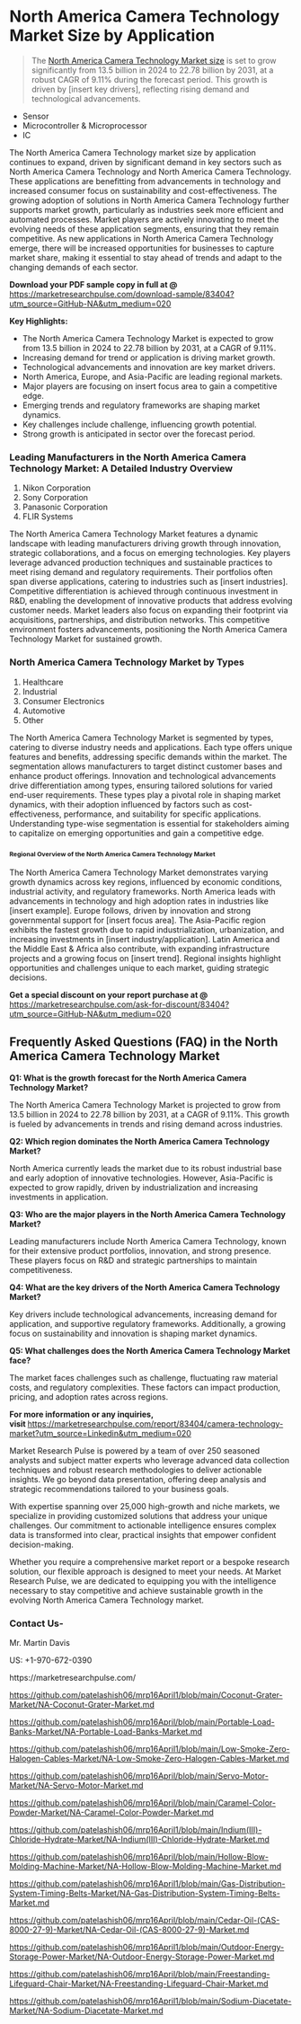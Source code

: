 <h1>North America Camera Technology Market&nbsp;Size by Application</h1><blockquote><p>The <a href="https://marketresearchpulse.com/download-sample/83404?utm_source=GitHub-NA&amp;utm_medium=020">North America Camera Technology Market size</a> is set to grow significantly from 13.5 billion in 2024 to 22.78 billion by 2031, at a robust CAGR of 9.11% during the forecast period. This growth is driven by [insert key drivers], reflecting rising demand and technological advancements.</p></blockquote><ul><li>Sensor<li> Microcontroller & Microprocessor<li> IC</li></ul><p>The North America Camera Technology market size by application continues to expand, driven by significant demand in key sectors such as North America Camera Technology and North America Camera Technology. These applications are benefitting from advancements in technology and increased consumer focus on sustainability and cost-effectiveness. The growing adoption of solutions in North America Camera Technology further supports market growth, particularly as industries seek more efficient and automated processes. Market players are actively innovating to meet the evolving needs of these application segments, ensuring that they remain competitive. As new applications in North America Camera Technology emerge, there will be increased opportunities for businesses to capture market share, making it essential to stay ahead of trends and adapt to the changing demands of each sector.</p><p><strong>Download your PDF sample copy in full at @ </strong><a href="https://marketresearchpulse.com/download-sample/83404?utm_source=GitHub-NA&amp;utm_medium=020">https://marketresearchpulse.com/download-sample/83404?utm_source=GitHub-NA&amp;utm_medium=020</a></p><p><strong>Key Highlights: </strong></p><ul><li>The North America Camera Technology Market is expected to grow from 13.5 billion in 2024 to 22.78 billion by 2031, at a CAGR of 9.11%.</li><li>Increasing demand for trend or application is driving market growth.</li><li>Technological advancements and innovation are key market drivers.</li><li>North America, Europe, and Asia-Pacific are leading regional markets.</li><li>Major players are focusing on insert focus area to gain a competitive edge.</li><li>Emerging trends and regulatory frameworks are shaping market dynamics.</li><li>Key challenges include challenge, influencing growth potential.</li><li>Strong growth is anticipated in sector over the forecast period.</li></ul><h3>Leading Manufacturers in the North America Camera Technology Market: A Detailed Industry Overview</h3><ol><li>Nikon Corporation</li><li>Sony Corporation</li><li>Panasonic Corporation</li><li>FLIR Systems</li></ol><div class="flex max-w-full flex-col flex-grow"><div class="min-h-8 text-message flex w-full flex-col items-end gap-2 whitespace-normal break-words [.text-message+&amp;]:mt-5" dir="auto" data-message-author-role="assistant" data-message-id="fd8432e4-4910-450d-b182-61b7bfb0a01f" data-message-model-slug="gpt-4o"><div class="flex w-full flex-col gap-1 empty:hidden first:pt-[3px]"><div class="markdown prose w-full break-words dark:prose-invert light"><p>The North America Camera Technology Market features a dynamic landscape with leading manufacturers driving growth through innovation, strategic collaborations, and a focus on emerging technologies. Key players leverage advanced production techniques and sustainable practices to meet rising demand and regulatory requirements. Their portfolios often span diverse applications, catering to industries such as [insert industries]. Competitive differentiation is achieved through continuous investment in R&amp;D, enabling the development of innovative products that address evolving customer needs. Market leaders also focus on expanding their footprint via acquisitions, partnerships, and distribution networks. This competitive environment fosters advancements, positioning the North America Camera Technology Market for sustained growth.</p></div></div></div></div><h3>North America Camera Technology Market by Types</h3><ol><li>Healthcare<li> Industrial<li> Consumer Electronics<li> Automotive<li> Other</li></ol><div class="flex max-w-full flex-col flex-grow"><div class="min-h-8 text-message flex w-full flex-col items-end gap-2 whitespace-normal break-words [.text-message+&amp;]:mt-5" dir="auto" data-message-author-role="assistant" data-message-id="084470be-0bb7-4664-bddf-5156b4f41249" data-message-model-slug="gpt-4o-mini"><div class="flex w-full flex-col gap-1 empty:hidden first:pt-[3px]"><div class="markdown prose w-full break-words dark:prose-invert light"><p>The North America Camera Technology Market is segmented by types, catering to diverse industry needs and applications. Each type offers unique features and benefits, addressing specific demands within the market. The segmentation allows manufacturers to target distinct customer bases and enhance product offerings. Innovation and technological advancements drive differentiation among types, ensuring tailored solutions for varied end-user requirements. These types play a pivotal role in shaping market dynamics, with their adoption influenced by factors such as cost-effectiveness, performance, and suitability for specific applications. Understanding type-wise segmentation is essential for stakeholders aiming to capitalize on emerging opportunities and gain a competitive edge.</p></div></div></div></div><h3><span style="font-size: 11px;">Regional Overview of the North America Camera Technology Market</span></h3><div class="flex max-w-full flex-col flex-grow"><div class="min-h-8 text-message flex w-full flex-col items-end gap-2 whitespace-normal break-words [.text-message+&amp;]:mt-5" dir="auto" data-message-author-role="assistant" data-message-id="e9038762-ce64-4e30-91c9-9bd413514231" data-message-model-slug="gpt-4o-mini"><div class="flex w-full flex-col gap-1 empty:hidden first:pt-[3px]"><div class="markdown prose w-full break-words dark:prose-invert light"><p>The North America Camera Technology Market demonstrates varying growth dynamics across key regions, influenced by economic conditions, industrial activity, and regulatory frameworks. North America leads with advancements in technology and high adoption rates in industries like [insert example]. Europe follows, driven by innovation and strong governmental support for [insert focus area]. The Asia-Pacific region exhibits the fastest growth due to rapid industrialization, urbanization, and increasing investments in [insert industry/application]. Latin America and the Middle East &amp; Africa also contribute, with expanding infrastructure projects and a growing focus on [insert trend]. Regional insights highlight opportunities and challenges unique to each market, guiding strategic decisions.</p></div></div></div></div><p><strong>Get a special discount on your report purchase at @ </strong><a href="https://marketresearchpulse.com/ask-for-discount/83404?utm_source=GitHub-NA&amp;utm_medium=020">https://marketresearchpulse.com/ask-for-discount/83404?utm_source=GitHub-NA&amp;utm_medium=020</a></p><h2>Frequently Asked Questions (FAQ) in the North America Camera Technology Market</h2><p><strong>Q1: What is the growth forecast for the North America Camera Technology Market?</strong></p><p>The North America Camera Technology Market is projected to grow from 13.5 billion in 2024 to 22.78 billion by 2031, at a CAGR of 9.11%. This growth is fueled by advancements in trends and rising demand across industries.</p><p><strong>Q2: Which region dominates the North America Camera Technology Market?</strong></p><p>North America currently leads the market due to its robust industrial base and early adoption of innovative technologies. However, Asia-Pacific is expected to grow rapidly, driven by industrialization and increasing investments in application.</p><p><strong>Q3: Who are the major players in the North America Camera Technology Market?</strong></p><p>Leading manufacturers include North America Camera Technology, known for their extensive product portfolios, innovation, and strong presence. These players focus on R&amp;D and strategic partnerships to maintain competitiveness.</p><p><strong>Q4: What are the key drivers of the North America Camera Technology Market?</strong></p><p>Key drivers include technological advancements, increasing demand for application, and supportive regulatory frameworks. Additionally, a growing focus on sustainability and innovation is shaping market dynamics.</p><p><strong>Q5: What challenges does the North America Camera Technology Market face?</strong></p><p>The market faces challenges such as challenge, fluctuating raw material costs, and regulatory complexities. These factors can impact production, pricing, and adoption rates across regions.</p><p><strong>For more information or any inquiries, visit&nbsp;</strong><a href="https://marketresearchpulse.com/report/83404/camera-technology-market?utm_source=Linkedin&utm_medium=020">https://marketresearchpulse.com/report/83404/camera-technology-market?utm_source=Linkedin&utm_medium=020</a></p><p>Market Research Pulse is powered by a team of over 250 seasoned analysts and subject matter experts who leverage advanced data collection techniques and robust research methodologies to deliver actionable insights. We go beyond data presentation, offering deep analysis and strategic recommendations tailored to your business goals.</p><p>With expertise spanning over 25,000 high-growth and niche markets, we specialize in providing customized solutions that address your unique challenges. Our commitment to actionable intelligence ensures complex data is transformed into clear, practical insights that empower confident decision-making.</p><p>Whether you require a comprehensive market report or a bespoke research solution, our flexible approach is designed to meet your needs. At Market Research Pulse, we are dedicated to equipping you with the intelligence necessary to stay competitive and achieve sustainable growth in the evolving North America Camera Technology market.</p><h3><strong>Contact Us-</strong></h3><p>Mr. Martin Davis</p><p>US: +1-970-672-0390</p><p>https://marketresearchpulse.com/</p><p><a href="https://github.com/patelashish06/mrp16April1/blob/main/Coconut-Grater-Market/NA-Coconut-Grater-Market.md">https://github.com/patelashish06/mrp16April1/blob/main/Coconut-Grater-Market/NA-Coconut-Grater-Market.md</a></p><p><a href="https://github.com/patelashish06/mrp16April/blob/main/Portable-Load-Banks-Market/NA-Portable-Load-Banks-Market.md">https://github.com/patelashish06/mrp16April/blob/main/Portable-Load-Banks-Market/NA-Portable-Load-Banks-Market.md</a></p><p><a href="https://github.com/patelashish06/mrp16April1/blob/main/Low-Smoke-Zero-Halogen-Cables-Market/NA-Low-Smoke-Zero-Halogen-Cables-Market.md">https://github.com/patelashish06/mrp16April1/blob/main/Low-Smoke-Zero-Halogen-Cables-Market/NA-Low-Smoke-Zero-Halogen-Cables-Market.md</a></p><p><a href="https://github.com/patelashish06/mrp16April/blob/main/Servo-Motor-Market/NA-Servo-Motor-Market.md">https://github.com/patelashish06/mrp16April/blob/main/Servo-Motor-Market/NA-Servo-Motor-Market.md</a></p><p><a href="https://github.com/patelashish06/mrp16April/blob/main/Caramel-Color-Powder-Market/NA-Caramel-Color-Powder-Market.md">https://github.com/patelashish06/mrp16April/blob/main/Caramel-Color-Powder-Market/NA-Caramel-Color-Powder-Market.md</a></p><p><a href="https://github.com/patelashish06/mrp16April1/blob/main/Indium(III)-Chloride-Hydrate-Market/NA-Indium(III)-Chloride-Hydrate-Market.md">https://github.com/patelashish06/mrp16April1/blob/main/Indium(III)-Chloride-Hydrate-Market/NA-Indium(III)-Chloride-Hydrate-Market.md</a></p><p><a href="https://github.com/patelashish06/mrp16April/blob/main/Hollow-Blow-Molding-Machine-Market/NA-Hollow-Blow-Molding-Machine-Market.md">https://github.com/patelashish06/mrp16April/blob/main/Hollow-Blow-Molding-Machine-Market/NA-Hollow-Blow-Molding-Machine-Market.md</a></p><p><a href="https://github.com/patelashish06/mrp16April1/blob/main/Gas-Distribution-System-Timing-Belts-Market/NA-Gas-Distribution-System-Timing-Belts-Market.md">https://github.com/patelashish06/mrp16April1/blob/main/Gas-Distribution-System-Timing-Belts-Market/NA-Gas-Distribution-System-Timing-Belts-Market.md</a></p><p><a href="https://github.com/patelashish06/mrp16April/blob/main/Cedar-Oil-(CAS-8000-27-9)-Market/NA-Cedar-Oil-(CAS-8000-27-9)-Market.md">https://github.com/patelashish06/mrp16April/blob/main/Cedar-Oil-(CAS-8000-27-9)-Market/NA-Cedar-Oil-(CAS-8000-27-9)-Market.md</a></p><p><a href="https://github.com/patelashish06/mrp16April1/blob/main/Outdoor-Energy-Storage-Power-Market/NA-Outdoor-Energy-Storage-Power-Market.md">https://github.com/patelashish06/mrp16April1/blob/main/Outdoor-Energy-Storage-Power-Market/NA-Outdoor-Energy-Storage-Power-Market.md</a></p><p><a href="https://github.com/patelashish06/mrp16April/blob/main/Freestanding-Lifeguard-Chair-Market/NA-Freestanding-Lifeguard-Chair-Market.md">https://github.com/patelashish06/mrp16April/blob/main/Freestanding-Lifeguard-Chair-Market/NA-Freestanding-Lifeguard-Chair-Market.md</a></p><p><a href="https://github.com/patelashish06/mrp16April1/blob/main/Sodium-Diacetate-Market/NA-Sodium-Diacetate-Market.md">https://github.com/patelashish06/mrp16April1/blob/main/Sodium-Diacetate-Market/NA-Sodium-Diacetate-Market.md</a></p>